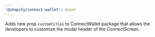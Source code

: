 ```yaml
---
'@shopify/connect-wallet': minor
---
```


Adds new prop `customTitles` to ConnectWallet package that allows the developers to customize the modal header of the ConnectScreen.
